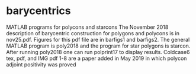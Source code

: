 # barycentrics
MATLAB programs for polycons and starcons
The November 2018 description of barycentric construction for polygons and polycons is in nov25.pdf. Figures for this pdf file are in barfigs1 and barfigs2.   The general MATLAB program is poly2018  and the program for star polygons is starcon.  After running poly2018 one can run polprint17 to display results.
Coldcase6 tex, pdf, and IMG pdf 1-8 are a paper added in May 2019 in which polycon adjoint positivity was proved

